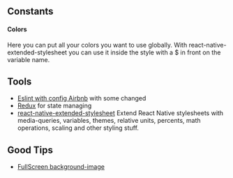 ## Constants

#### Colors

Here you can put all your colors you want to use globally. With react-native-extended-stylesheet you can use it inside the style with a $ in front on the variable name.

## Tools

- [Eslint with config Airbnb](https://github.com/airbnb/javascript) with some changed
- [Redux](http://redux.js.org/) for state managing
- [react-native-extended-stylesheet](https://github.com/vitalets/react-native-extended-stylesheet) Extend React Native stylesheets with media-queries, variables, themes, relative units, percents, math operations, scaling and other styling stuff.

## Good Tips

- [FullScreen background-image](http://stackoverflow.com/questions/29322973/whats-the-best-way-to-add-a-full-screen-background-image-in-react-native)
